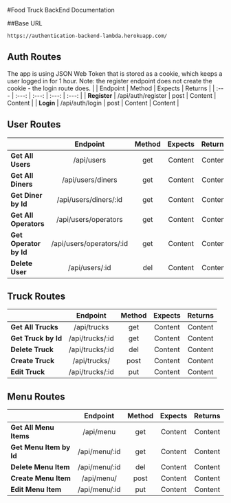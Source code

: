 #Food Truck BackEnd Documentation

##Base URL
```
https://authentication-backend-lambda.herokuapp.com/
```


## Auth Routes
The app is using JSON Web Token that is stored as a cookie, which keeps a user logged in for 1 hour. Note: the register endpoint does not create the cookie - the login route does.
|       | Endpoint | Method |  Expects | Returns |
| :--- |   :---:  |  :---: |   :---:  | :---: |
| **Register**  | /api/auth/register  | post | Content  | Content  |
| **Login**  | /api/auth/login  | post | Content  | Content  |


## User Routes

|       | Endpoint | Method |  Expects | Returns |
| :--- |   :---:  |  :---: |   :---:  | :---: |
| **Get All Users**  | /api/users  | get  | Content  | Content  |
| **Get All Diners**  | /api/users/diners  | get  | Content  | Content  |
| **Get Diner by Id**  | /api/users/diners/:id | get  | Content  | Content  |
| **Get All Operators**  | /api/users/operators  | get  | Content  | Content  |
| **Get Operator by Id**  | /api/users/operators/:id | get  | Content  | Content  |
| **Delete User**  | /api/users/:id  | del | Content  | Content  |


## Truck Routes

|       | Endpoint | Method |  Expects | Returns |
| :--- |   :---:  |  :---: |   :---:  | :---: |
| **Get All Trucks**  | /api/trucks  | get  | Content  | Content  |
| **Get Truck by Id**  | /api/trucks/:id  | get  | Content  | Content  |
| **Delete Truck**  | /api/trucks/:id  | del | Content  | Content  |
| **Create Truck**  | /api/trucks/ | post | Content  | Content  |
| **Edit Truck**  | /api/trucks/:id | put | Content  | Content  |


## Menu Routes

|       | Endpoint | Method |  Expects | Returns |
| :--- |   :---:  |  :---: |   :---:  | :---: |
| **Get All Menu Items**  |  /api/menu  | get  | Content  | Content  |
| **Get Menu Item by Id**  | /api/menu/:id  | get  | Content  | Content  |
| **Delete Menu Item**  | /api/menu/:id  | del | Content  | Content  |
| **Create Menu Item**  | /api/menu/ | post | Content  | Content  |
| **Edit Menu Item**  | /api/menu/:id | put | Content  | Content  |